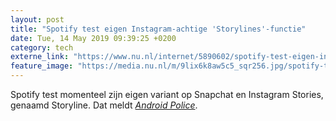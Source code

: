 ```yaml
---
layout: post
title: "Spotify test eigen Instagram-achtige 'Storylines'-functie"
date: Tue, 14 May 2019 09:39:25 +0200
category: tech
externe_link: "https://www.nu.nl/internet/5890602/spotify-test-eigen-instagram-achtige-storylines-functie.html"
feature_image: "https://media.nu.nl/m/9lix6k8aw5c5_sqr256.jpg/spotify-test-eigen-instagram-achtige-storylines-functie.jpg"
---
```


Spotify test momenteel zijn eigen variant op Snapchat en Instagram Stories, genaamd Storyline. Dat meldt <em><a href="https://www.androidpolice.com/2019/05/13/spotify-storyline-lets-artists-tell-the-story-behind-their-songs-instagram-style/" target="_blank">Android Police</a></em>.
